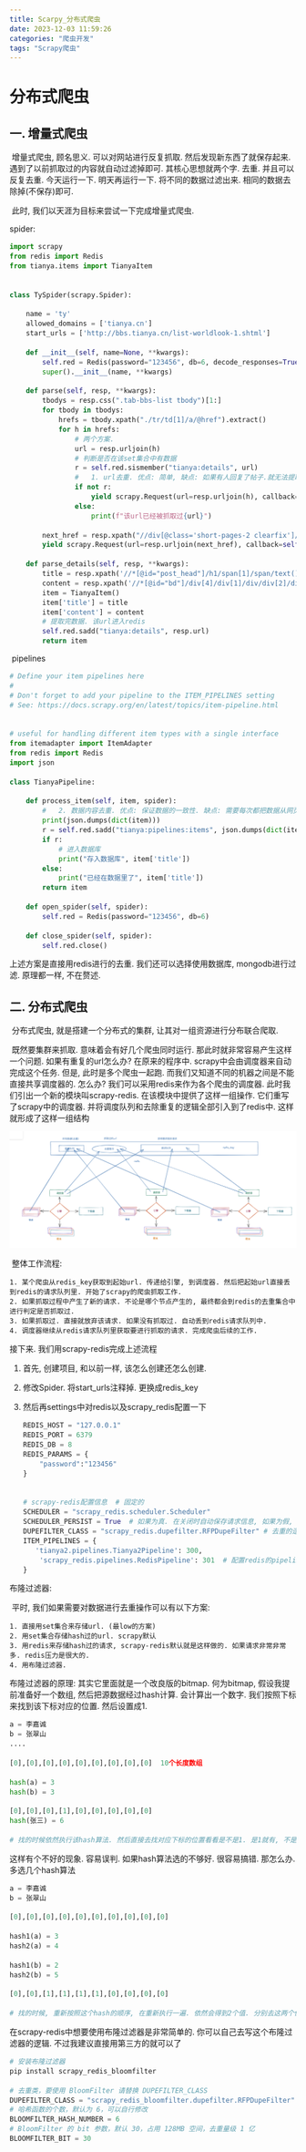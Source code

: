 ```yaml
---
title: Scarpy_分布式爬虫
date: 2023-12-03 11:59:26
categories: "爬虫开发"
tags: "Scrapy爬虫"
---
```

# 分布式爬虫



## 一. 增量式爬虫

​		增量式爬虫, 顾名思义. 可以对网站进行反复抓取. 然后发现新东西了就保存起来. 遇到了以前抓取过的内容就自动过滤掉即可. 其核心思想就两个字. 去重. 并且可以反复去重. 今天运行一下. 明天再运行一下. 将不同的数据过滤出来. 相同的数据去除掉(不保存)即可. 

​		此时, 我们以天涯为目标来尝试一下完成增量式爬虫. 

spider: 

```python
import scrapy
from redis import Redis
from tianya.items import TianyaItem


class TySpider(scrapy.Spider):

    name = 'ty'
    allowed_domains = ['tianya.cn']
    start_urls = ['http://bbs.tianya.cn/list-worldlook-1.shtml']

    def __init__(self, name=None, **kwargs):
        self.red = Redis(password="123456", db=6, decode_responses=True)
        super().__init__(name, **kwargs)

    def parse(self, resp, **kwargs):
        tbodys = resp.css(".tab-bbs-list tbody")[1:]
        for tbody in tbodys:
            hrefs = tbody.xpath("./tr/td[1]/a/@href").extract()
            for h in hrefs:
                # 两个方案.
                url = resp.urljoin(h)
                # 判断是否在该set集合中有数据
                r = self.red.sismember("tianya:details", url)  
                #   1. url去重. 优点: 简单, 缺点: 如果有人回复了帖子.就无法提取到最新的数据了
                if not r:
                    yield scrapy.Request(url=resp.urljoin(h), callback=self.parse_details)
                else:
                    print(f"该url已经被抓取过{url}")

        next_href = resp.xpath("//div[@class='short-pages-2 clearfix']/div[@class='links']/a[last()]/@href").extract_first()
        yield scrapy.Request(url=resp.urljoin(next_href), callback=self.parse)

    def parse_details(self, resp, **kwargs):
        title = resp.xpath('//*[@id="post_head"]/h1/span[1]/span/text()').extract_first()
        content = resp.xpath('//*[@id="bd"]/div[4]/div[1]/div/div[2]/div[1]/text()').extract_first()
        item = TianyaItem()
        item['title'] = title
        item['content'] = content
        # 提取完数据. 该url进入redis
        self.red.sadd("tianya:details", resp.url)  
        return item

```

​	pipelines

```python
# Define your item pipelines here
#
# Don't forget to add your pipeline to the ITEM_PIPELINES setting
# See: https://docs.scrapy.org/en/latest/topics/item-pipeline.html


# useful for handling different item types with a single interface
from itemadapter import ItemAdapter
from redis import Redis
import json

class TianyaPipeline:

    def process_item(self, item, spider):
        #   2. 数据内容去重. 优点: 保证数据的一致性. 缺点: 需要每次都把数据从网页中提取出来
        print(json.dumps(dict(item)))
        r = self.red.sadd("tianya:pipelines:items", json.dumps(dict(item)))
        if r:
            # 进入数据库
            print("存入数据库", item['title'])
        else:
            print("已经在数据里了", item['title'])
        return item

    def open_spider(self, spider):
        self.red = Redis(password="123456", db=6)

    def close_spider(self, spider):
        self.red.close()

```

上述方案是直接用redis进行的去重. 我们还可以选择使用数据库, mongodb进行过滤. 原理都一样, 不在赘述. 



## 二. 分布式爬虫

​		分布式爬虫, 就是搭建一个分布式的集群, 让其对一组资源进行分布联合爬取. 

​		既然要集群来抓取. 意味着会有好几个爬虫同时运行. 那此时就非常容易产生这样一个问题. 如果有重复的url怎么办?  在原来的程序中. scrapy中会由调度器来自动完成这个任务. 但是, 此时是多个爬虫一起跑. 而我们又知道不同的机器之间是不能直接共享调度器的. 怎么办? 我们可以采用redis来作为各个爬虫的调度器. 此时我们引出一个新的模块叫scrapy-redis. 在该模块中提供了这样一组操作. 它们重写了scrapy中的调度器. 并将调度队列和去除重复的逻辑全部引入到了redis中. 这样就形成了这样一组结构

![image-20210812152215427](images/scrapy02/image-20210812152215427.png)

​	整体工作流程:

	1. 某个爬虫从redis_key获取到起始url. 传递给引擎, 到调度器. 然后把起始url直接丢到redis的请求队列里. 开始了scrapy的爬虫抓取工作.  
	2. 如果抓取过程中产生了新的请求. 不论是哪个节点产生的, 最终都会到redis的去重集合中进行判定是否抓取过. 
	3. 如果抓取过. 直接就放弃该请求. 如果没有抓取过. 自动丢到redis请求队列中. 
	4. 调度器继续从redis请求队列里获取要进行抓取的请求. 完成爬虫后续的工作. 

接下来. 我们用scrapy-redis完成上述流程

1. 首先, 创建项目, 和以前一样, 该怎么创建还怎么创建. 

2. 修改Spider. 将start_urls注释掉. 更换成redis_key

3. 然后再settings中对redis以及scrapy_redis配置一下

   ```python
   REDIS_HOST = "127.0.0.1"
   REDIS_PORT = 6379
   REDIS_DB = 8
   REDIS_PARAMS = {
       "password":"123456"
   }
   
   
   # scrapy-redis配置信息  # 固定的
   SCHEDULER = "scrapy_redis.scheduler.Scheduler"
   SCHEDULER_PERSIST = True  # 如果为真. 在关闭时自动保存请求信息, 如果为假, 则不保存请求信息
   DUPEFILTER_CLASS = "scrapy_redis.dupefilter.RFPDupeFilter" # 去重的逻辑. 要用redis的
   ITEM_PIPELINES = {
      'tianya2.pipelines.Tianya2Pipeline': 300,
       'scrapy_redis.pipelines.RedisPipeline': 301  # 配置redis的pipeline
   }
   
   ```

布隆过滤器:

​	平时, 我们如果需要对数据进行去重操作可以有以下方案: 

	1. 直接用set集合来存储url. (最low的方案)
	2. 用set集合存储hash过的url. scrapy默认
	3. 用redis来存储hash过的请求, scrapy-redis默认就是这样做的. 如果请求非常非常多. redis压力是很大的.
	4. 用布隆过滤器. 

布隆过滤器的原理: 其实它里面就是一个改良版的bitmap. 何为bitmap, 假设我提前准备好一个数组, 然后把源数据经过hash计算. 会计算出一个数字. 我们按照下标来找到该下标对应的位置. 然后设置成1. 

```python
a = 李嘉诚
b = 张翠山
....

[0],[0],[0],[0],[0],[0],[0],[0],[0]  10个长度数组

hash(a) = 3
hash(b) = 3

[0],[0],[0],[1],[0],[0],[0],[0],[0] 
hash(张三) = 6

# 找的时候依然执行该hash算法. 然后直接去找对应下标的位置看看是不是1. 是1就有, 不是1就没有
```

这样有个不好的现象. 容易误判. 如果hash算法选的不够好. 很容易搞错. 那怎么办. 多选几个hash算法

```python
a = 李嘉诚
b = 张翠山

[0],[0],[0],[0],[0],[0],[0],[0],[0],[0]

hash1(a) = 3
hash2(a) = 4

hash1(b) = 2
hash2(b) = 5

[0],[0],[1],[1],[1],[1],[0],[0],[0],[0]

# 找的时候, 重新按照这个hash的顺序, 在重新执行一遍. 依然会得到2个值. 分别去这两个位置看是否是1. 如果全是1, 就有,  如果有一个是0, 就没有. 
```

在scrapy-redis中想要使用布隆过滤器是非常简单的. 你可以自己去写这个布隆过滤器的逻辑. 不过我建议直接用第三方的就可以了

```python
# 安装布隆过滤器
pip install scrapy_redis_bloomfilter

# 去重类，要使用 BloomFilter 请替换 DUPEFILTER_CLASS
DUPEFILTER_CLASS = "scrapy_redis_bloomfilter.dupefilter.RFPDupeFilter"
# 哈希函数的个数，默认为 6，可以自行修改
BLOOMFILTER_HASH_NUMBER = 6
# BloomFilter 的 bit 参数，默认 30，占用 128MB 空间，去重量级 1 亿
BLOOMFILTER_BIT = 30	
```

